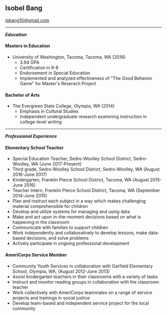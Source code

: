 ## Isobel Bang
  ipbang10@gmail.com
  
  ---
***Education***
#### Masters in Education  
* University of Washington, Tacoma, Tacoma, WA (2016)
  * 3.94 GPA
  * Certification in K-8
  * Endorsement in Special Education
  * Implemented and analyzed effectiveness of "The Good Behavior Game" for Master's Reserach Project

#### Bachelor of Arts 
* The Evergreen State College, Olympia, WA (2014)
  * Emphasis in Cultural Studies
  * Independent undergraduate research examining instruction in college-level writing  

---
  ***Professional Experience***
  
#### Elementary School Teacher 
 * Special Education Teacher, Sedro-Woolley School District, Sedro-Woolley, WA (June 2017-Present)
 * Third grade, Sedro-Woolley School District, Sedro-Woolley, WA (August 2016-June 2017)  
 * Kindergarten, Franklin Pierce School District, Tacoma, WA (August 2015-June 2016)  
 * Teacher Intern, Franklin Pierce School District, Tacoma, WA (September 2014-June 2015)  
  * Plan and instruct each subject in a way which makes challenging material comprehensible for children  
  * Develop and utilize systems for managing and using data  
  * Make and act upon in-the-moment decisions based on what is happening in the classroom  
  * Communicate with families to support children  
  * Work independently and collaboratively to develop lessons, make data-based decisions, and solve problems  
  * Actively participate in ongoing professional development  
   
#### AmeriCorps Service Member  
 * Community Youth Services in collaboration with Garfield Elementary School, Olympia, WA, (August 2012-June 2013)  
  * Assist kindergarten teachers in their classrooms with a variety of tasks
  * Instruct and monitor reading groups in collaboration with the classroom teacher
  * Work collectively with AmeriCorps teammates on a range of service projects and trainings in social justice
  * Develop team-based and independent service project for the local community
    



